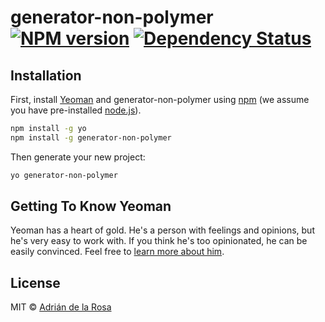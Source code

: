 # generator-non-polymer [![NPM version][npm-image]][npm-url] [![Dependency Status][daviddm-image]][daviddm-url]
> 

## Installation

First, install [Yeoman](http://yeoman.io) and generator-non-polymer using [npm](https://www.npmjs.com/) (we assume you have pre-installed [node.js](https://nodejs.org/)).

```bash
npm install -g yo
npm install -g generator-non-polymer
```

Then generate your new project:

```bash
yo generator-non-polymer
```

## Getting To Know Yeoman

Yeoman has a heart of gold. He&#39;s a person with feelings and opinions, but he&#39;s very easy to work with. If you think he&#39;s too opinionated, he can be easily convinced. Feel free to [learn more about him](http://yeoman.io/).

## License

MIT © [Adrián de la Rosa]()


[npm-image]: https://badge.fury.io/js/generator-non-polymer.svg
[npm-url]: https://npmjs.org/package/generator-non-polymer
[travis-image]: https://travis-ci.org/adelarosab/generator-non-polymer.svg?branch=master
[travis-url]: https://travis-ci.org/adelarosab/generator-non-polymer
[daviddm-image]: https://david-dm.org/adelarosab/generator-non-polymer.svg?theme=shields.io
[daviddm-url]: https://david-dm.org/adelarosab/generator-non-polymer
[coveralls-image]: https://coveralls.io/repos/adelarosab/generator-non-polymer/badge.svg
[coveralls-url]: https://coveralls.io/r/adelarosab/generator-non-polymer
